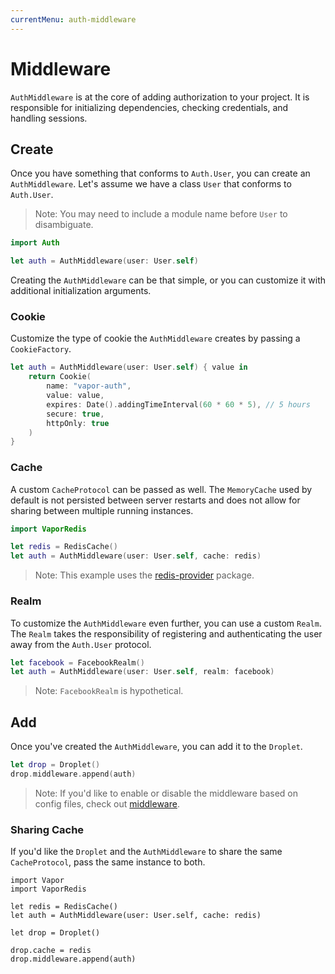 ```yaml
---
currentMenu: auth-middleware
---
```


# Middleware

`AuthMiddleware` is at the core of adding authorization to your project. It is responsible for initializing dependencies, checking credentials, and handling sessions.

## Create

Once you have something that conforms to `Auth.User`, you can create an `AuthMiddleware`. Let's assume we have a class `User` that conforms to `Auth.User`.

> Note: You may need to include a module name before `User` to disambiguate. 

```swift
import Auth

let auth = AuthMiddleware(user: User.self)
```

Creating the `AuthMiddleware` can be that simple, or you can customize it with additional initialization arguments.

### Cookie

Customize the type of cookie the `AuthMiddleware` creates by passing a `CookieFactory`.

```swift
let auth = AuthMiddleware(user: User.self) { value in
	return Cookie(
		name: "vapor-auth",
		value: value,
		expires: Date().addingTimeInterval(60 * 60 * 5), // 5 hours
		secure: true,
		httpOnly: true
	)
}
```

### Cache

A custom `CacheProtocol` can be passed as well. The `MemoryCache` used by default is not persisted between server restarts and does not allow for sharing between multiple running instances.

```swift
import VaporRedis

let redis = RedisCache()
let auth = AuthMiddleware(user: User.self, cache: redis)
```

> Note: This example uses the [redis-provider](https://github.com/vapor/redis-provider) package.

### Realm

To customize the `AuthMiddleware` even further, you can use a custom `Realm`. The `Realm` takes the responsibility of registering and authenticating the user away from the `Auth.User` protocol. 

```swift
let facebook = FacebookRealm()
let auth = AuthMiddleware(user: User.self, realm: facebook)
```

> Note: `FacebookRealm` is hypothetical.

## Add

Once you've created the `AuthMiddleware`, you can add it to the `Droplet`.

```swift
let drop = Droplet()
drop.middleware.append(auth)
```

> Note: If you'd like to enable or disable the middleware based on config files, check out [middleware](../guide/middleware.md).

### Sharing Cache

If you'd like the `Droplet` and the `AuthMiddleware` to share the same `CacheProtocol`, pass the same instance to both.

```
import Vapor
import VaporRedis

let redis = RedisCache()
let auth = AuthMiddleware(user: User.self, cache: redis)

let drop = Droplet()

drop.cache = redis
drop.middleware.append(auth)
```
